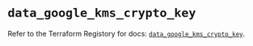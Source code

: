 # `data_google_kms_crypto_key`

Refer to the Terraform Registory for docs: [`data_google_kms_crypto_key`](https://www.terraform.io/docs/providers/google/d/kms_crypto_key).
